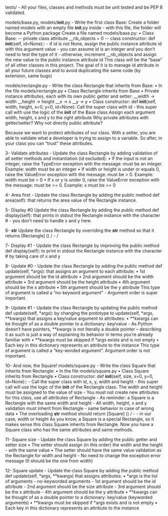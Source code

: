 tests/ - All your files, classes and methods must be unit tested and be PEP 8 validated.

models/base.py, models/__init__.py - Write the first class Base:
Create a folder named models with an empty file __init__.py inside - with this file, the folder will become a Python package
Create a file named models/base.py:
    • Class Base:
        -- private class attribute __nb_objects = 0
        -- class constructor: def __init__(self, id=None)::
            - if id is not None, assign the public instance attribute id with this argument value - you can assume id is an integer and you don’t need to test the type of it
            - otherwise, increment __nb_objects and assign the new value to the public instance attribute id
This class will be the “base” of all other classes in this project. The goal of it is to manage id attribute in all your future classes and to avoid duplicating the same code (by extension, same bugs)

models/rectangle.py - Write the class Rectangle that inherits from Base:
    • In the file models/rectangle.py
    • Class Rectangle inherits from Base
    • Private instance attributes, each with its own public getter and setter:
        __width -> width
        __height -> height
        __x -> x
        __y -> y
    • Class constructor: def __init__(self, width, height, x=0, y=0, id=None):
        Call the super class with id - this super call with use the logic of the __init__ of the Base class
        Assign each argument width, height, x and y to the right attribute
Why private attributes with getter/setter? Why not directly public attribute?

Because we want to protect attributes of our class. With a setter, you are able to validate what a developer is trying to assign to a variable. So after, in your class you can “trust” these attributes.

3- Validate attributes - Update the class Rectangle by adding validation of all setter methods and instantiation (id excluded):
    • If the input is not an integer, raise the TypeError exception with the message: <name of the attribute> must be an integer. Example: width must be an integer
    • If width or height is under or equals 0, raise the ValueError exception with the message: <name of the attribute> must be > 0. Example: width must be > 0
    • If x or y is under 0, raise the ValueError exception with the message: <name of the attribute> must be >= 0. Example: x must be >= 0

4- Area first - Update the class Rectangle by adding the public method def area(self): that returns the area value of the Rectangle instance.

5- Display #0 Update the class Rectangle by adding the public method def display(self): that prints in stdout the Rectangle instance with the character # - you don’t need to handle x and y here.

6- __str__ Update the class Rectangle by overriding the __str__ method so that it returns [Rectangle] (<id>) <x>/<y> - <width>/<height>

7- Display #1 - Update the class Rectangle by improving the public method def display(self): to print in stdout the Rectangle instance with the character # by taking care of x and y

8- Update #0 - Update the class Rectangle by adding the public method def update(self, *args): that assigns an argument to each attribute:
    • 1st argument should be the id attribute
    • 2nd argument should be the width attribute
    • 3rd argument should be the height attribute
    • 4th argument should be the x attribute
    • 5th argument should be the y attribute
    This type of argument is called a “no-keyword argument” - Argument order is super important.

9- Update #1 - Update the class Rectangle by updating the public method def update(self, *args): by changing the prototype to update(self, *args, **kwargs) that assigns a key/value argument to attributes:
    • **kwargs can be thought of as a double pointer to a dictionary: key/value
        - As Python doesn’t have pointers, **kwargs is not literally a double pointer – describing it as such is just a way of explaining its behavior in terms you’re already familiar with
    • **kwargs must be skipped if *args exists and is not empty
    • Each key in this dictionary represents an attribute to the instance
    This type of argument is called a “key-worded argument”. Argument order is not important.

10- And now, the Square!
models/square.py - Write the class Square that inherits from Rectangle:
    • In the file models/square.py
    • Class Square inherits from Rectangle
    • Class constructor: def __init__(self, size, x=0, y=0, id=None)::
        - Call the super class with id, x, y, width and height - this super call will use the logic of the __init__ of the Rectangle class. The width and height must be assigned to the value of size
        - You must not create new attributes for this class, use all attributes of Rectangle - As reminder: a Square is a Rectangle with the same width and height
        - All width, height, x and y validation must inherit from Rectangle - same behavior in case of wrong data
    • The overloading __str__ method should return [Square] (<id>) <x>/<y> - <size> - in our case, width or height
    As you know, a Square is a special Rectangle, so it makes sense this class Square inherits from Rectangle. Now you have a Square class who has the same attributes and same methods.

11- Square size - Update the class Square by adding the public getter and setter size
    • The setter should assign (in this order) the width and the height - with the same value
    • The setter should have the same value validation as the Rectangle for width and height - No need to change the exception error message (It should be the one from width)

12- Square update - Update the class Square by adding the public method def update(self, *args, **kwargs) that assigns attributes:
    • *args is the list of arguments - no-keyworded arguments
        - 1st argument should be the id attribute
        - 2nd argument should be the size attribute
        - 3rd argument should be the x attribute
        - 4th argument should be the y attribute
    • **kwargs can be thought of as a double pointer to a dictionary: key/value (keyworded arguments)
    • **kwargs must be skipped if *args exists and is not empty
    • Each key in this dictionary represents an attribute to the instance

